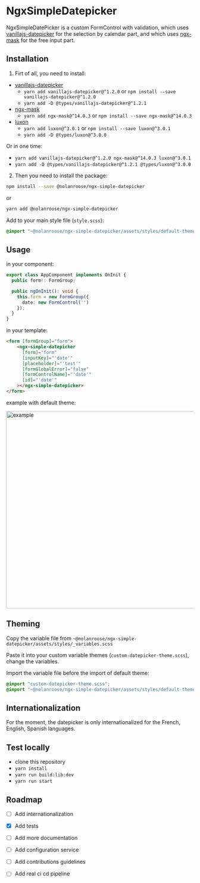 # NgxSimpleDatepicker

NgxSimpleDatePicker is a custom FormControl with validation, which
uses [vanillajs-datepicker](https://github.com/mymth/vanillajs-datepicker) for the selection by calendar part, and which
uses [ngx-mask](https://github.com/JsDaddy/ngx-mask) for the free input part.

## Installation

1. Firt of all, you need to install:
- [vanillajs-datepicker](https://www.npmjs.com/package/vanillajs-datepicker)
  - `yarn add vanillajs-datepicker@^1.2.0` or `npm install --save vanillajs-datepicker@^1.2.0`
  - `yarn add -D @types/vanillajs-datepicker@^1.2.1`
- [ngx-mask](https://www.npmjs.com/package/ngx-mask)
  - `yarn add ngx-mask@^14.0.3` or `npm install --save ngx-mask@^14.0.3`
- [luxon](https://www.npmjs.com/package/luxon)
  - `yarn add luxon@^3.0.1` or `npm install --save luxon@^3.0.1`
  - `yarn add -D @types/luxon@^3.0.0`

Or in one time:
- `yarn add vanillajs-datepicker@^1.2.0 ngx-mask@^14.0.3 luxon@^3.0.1`
- `yarn add -D @types/vanillajs-datepicker@^1.2.1 @types/luxon@^3.0.0`

2. Then you need to install the package:
```bash
npm install --save @nolanroose/ngx-simple-datepicker
```

or

```bash
yarn add @nolanroose/ngx-simple-datepicker
```

Add to your main style file (`style.scss`):

```scss
@import "~@nolanroose/ngx-simple-datepicker/assets/styles/default-theme";
```

## Usage

in your component:

```ts
export class AppComponent implements OnInit {
  public form!: FormGroup;

  public ngOnInit(): void {
    this.form = new FormGroup({
      date: new FormControl('')
    });
  }
}
```

in your template:

```html 
<form [formGroup]="form">
    <ngx-simple-datepicker
      [form]="form"
      [inputKey]="'date'"
      [placeholder]="'test'"
      [formGlobalError]="false"
      [formControlName]="'date'"
      [id]="'date'"
    ></ngx-simple-datepicker>
</form>
```

example with default theme:

<img width="529" alt="example" src="https://user-images.githubusercontent.com/14938257/180854155-370c8a3e-e94d-4c5e-88b5-580853553af0.png">

## Theming

Copy the variable file from 
`~@nolanroose/ngx-simple-datepicker/assets/styles/_variables.scss`

Paste it into your custom variable themes (`custom-datepicker-theme.scss`), change the variables.

Import the variable file before the import of default theme:
```scss
@import "custom-datepicker-theme.scss";
@import "~@nolanroose/ngx-simple-datepicker/assets/styles/default-theme";
```

## Internationalization

For the moment, the datepicker is only internationalized for the French, English, Spanish languages.

## Test locally

- clone this repository
- `yarn install`
- `yarn run build:lib:dev`
- `yarn run start`

## Roadmap

- [ ] Add internationalization
- [x] Add tests
- [ ] Add more documentation
- [ ] Add configuration service
- [ ] Add contributions guidelines
- [ ] Add real ci cd pipeline

